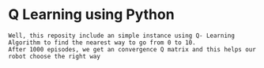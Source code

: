 # Q Learning using Python
	Well, this reposity include an simple instance using Q- Learning Algorithm to find the nearest way to go from 0 to 10.
	After 1000 episodes, we get an convergence Q matrix and this helps our robot choose the right way
  

